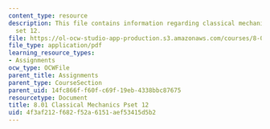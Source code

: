 ```yaml
---
content_type: resource
description: This file contains information regarding classical mechanics problem
  set 12.
file: https://ol-ocw-studio-app-production.s3.amazonaws.com/courses/8-01sc-classical-mechanics-fall-2016/4f3af212f682f52a6151aef53415d5b2_MIT8_01F16_pset12.pdf
file_type: application/pdf
learning_resource_types:
- Assignments
ocw_type: OCWFile
parent_title: Assignments
parent_type: CourseSection
parent_uid: 14fc866f-f60f-c69f-19eb-4338bbc87675
resourcetype: Document
title: 8.01 Classical Mechanics Pset 12
uid: 4f3af212-f682-f52a-6151-aef53415d5b2
---
```

